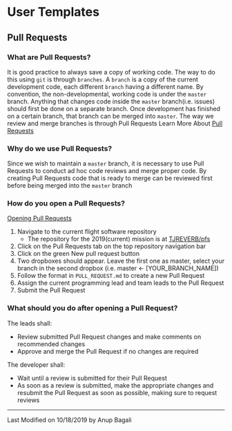 # User Templates
## Pull Requests

### What are Pull Requests?
It is good practice to always save a copy of working code. The way to do this using `git` is through `branches`. A `branch` is a copy of the current development code, each different `branch` having a different name. By convention, the non-developmental, working code is under the `master` branch. Anything that changes code inside the `master` branch(i.e. issues) should first be done on a separate branch. Once development has finished on a certain branch, that branch can be merged into `master`. The way we review and merge branches is through Pull Requests
Learn More About [Pull Requests](https://help.github.com/en/articles/about-pull-requests)

### Why do we use Pull Requests?
Since we wish to maintain a `master` branch, it is necessary to use Pull Requests to conduct ad hoc code reviews and merge proper code. By creating Pull Requests code that is ready to merge can be reviewed first before being merged into the `master` branch

### How do you open a Pull Requests?
[Opening Pull Requests](https://help.github.com/en/articles/creating-a-pull-request)
1. Navigate to the current flight software repository
	* The repository for the 2019(current) mission is at [TJREVERB/pfs](https://github.com/TJREVERB/pfs)
2. Click on the Pull Requests tab on the top repository navigation bar
3. Click on the green New pull request button
4. Two dropboxes should appear. Leave the first one as master, select your branch in the second dropbox
(i.e. master <- [YOUR_BRANCH_NAME])
5. Follow the format in `PULL_REQUEST.md` to create a new Pull Request
6. Assign the current programming lead and team leads to the Pull Request
7. Submit the Pull Request

### What should you do after opening a Pull Request?
The leads shall:
* Review submitted Pull Request changes and make comments on recommended changes
* Approve and merge the Pull Request if no changes are required

The developer shall:
* Wait until a review is submitted for their Pull Request
* As soon as a review is submitted, make the appropriate changes and resubmit the Pull Request as soon as possible, making sure to request reviews


---
Last Modified on 10/18/2019 by Anup Bagali
